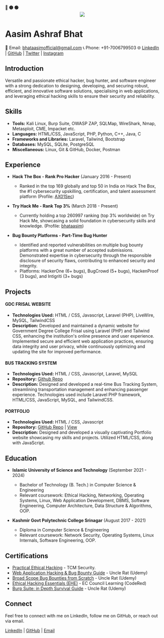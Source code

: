 <!-- Macos like icons -->
<div align="left">
  <b><pwn>🔴 🟡 🟢</pwn></b>
</div>

<div align="center">
  <img src="https://readme-typing-svg.demolab.com/?lines=$+Hey,+Ax01sec+here+:)&font=Fira%20Code&center=true&width=440&height=45&color=09e611&vCenter=true&pause=10&size=22" />
</div>

<!-- Your Name -->
# Aasim Ashraf Bhat

<!-- Contact Information -->
📧 Email: bhataasimofficial@gmail.com
📞 Phone: +91-7006799503
🌐 [LinkedIn](https://www.linkedin.com/in/aasim-ashraf-b4726b115/) | [GitHub](https://github.com/bhataasim1) | [Twitter](https://twitter.com/bhataasim9) | [Instagram](https://www.instagram.com/bhataasim1/)

<!-- Introduction -->
## Introduction

Versatile and passionate ethical hacker, bug hunter, and software engineer with a strong dedication to designing, developing, and securing robust, efficient, and innovative software solutions, specialising in web applications, and leveraging ethical hacking skills to ensure their security and reliability.

<!-- Skills -->
## Skills

- **Tools:** Kali Linux, Burp Suite, OWASP ZAP, SQLMap, WireShark, Nmap, Metasploit, CME, Impacket etc.
- **Languages:** HTML/CSS, JavaScript, PHP, Python, C++, Java, C
- **Frameworks and Libraries:** Laravel, Tailwind, Bootstrap
- **Databases:** MySQL, SQLite, PostgreSQL
- **Miscellaneous:** Linux, Git & GitHub, Docker, Postman

<!-- Experience -->
## Experience

- **Hack The Box - Rank Pro Hacker** (January 2016 - Present)
    - Ranked in the top 169 globally and top 50 in India on Hack The Box, the #1 cybersecurity upskilling, certification, and talent assessment platform (Profile: [AX01Sec](https://app.hackthebox.com/profile/1113021))

- **Try Hack Me - Rank Top 3%** (March 2018 - Present)
    - Currently holding a top 260997 ranking (top 3% worldwide) on Try Hack Me, showcasing a solid foundation in cybersecurity skills and knowledge. (Profile: [bhataasim](https://tryhackme.com/p/bhataasim))

- **Bug Bounty Platforms - Part-Time Bug Hunter**
    - Identified and reported vulnerabilities on multiple bug bounty platforms with a great number of accepted submissions. Demonstrated expertise in cybersecurity through the responsible disclosure of security flaws, contributing to enhanced security and integrity.
    - Platforms: HackerOne (6+ bugs), BugCrowd (5+ bugs), HackenProof (3 bugs), and Intigriti (3+ bugs)


<!-- Projects -->
## Projects

#### GDC FRISAL WEBSITE
- **Technologies Used:** HTML / CSS, Javascript, Laravel (PHP), LiveWire, MySQL, TailwindCSS
- **Description:** Developed and maintained a dynamic website for Government Degree College Frisal using Laravel (PHP) and Tailwind CSS, enhancing the institution's online presence and user experience. Implemented secure and efficient web application practices, ensuring data integrity and user privacy, while continuously optimizing and updating the site for improved performance.

#### BUS TRACKING SYSTEM
- **Technologies Used:** HTML / CSS, Javascript, Laravel, MySQL
- **Repository:** [Github Repo](https://github.com/bhataasim1/BusTrackerIUST)
- **Description:** Designed and developed a real-time Bus Tracking System, streamlining transportation management and enhancing passenger experience. Technologies used include Laravel PHP framework, HTML/CSS, JavaScript, MySQL, and TailwindCSS.

#### PORTFOLIO
- **Technologies Used:** HTML / CSS, Javascript
- **Repository:** [GitHub Repo](https://github.com/bhataasim1/portfolio) | [View](https://bhataasim.github.io/portfolio/)
- **Description:** Designed and developed a visually captivating Portfolio website showcasing my skills and projects. Utilized HTML/CSS, along with JavaScript.


<!-- Education -->
## Education

- **Islamic University of Science and Technology** (September 2021 - 2024)
    - Bachelor of Technology (B. Tech.) in Computer Science & Engineering
    - Relevant coursework: Ethical Hacking, Networking, Operating Systems, Linux, Web Application Development, DBMS, Software Engineering, Computer Architecture, Data Structure & Algorithms, OOP.

- **Kashmir Govt Polytechnic College Srinagar** (August 2017 - 2021)
    - Diploma in Computer Science & Engineering
    - Relevant coursework: Network Security, Operating Systems, Linux Internals, Software Engineering, OOP.

<!-- Certifications -->
## Certifications

- [Practical Ethical Hacking](https://t.ly/QT79P) - TCM Security.
- [Web Application Hacking & Bug Bounty Guide](https://www.udemy.com/certificate/UC-8dfb1414-e010-4a4f-b06b-c14ccbe23d3a/) - Uncle Rat (Udemy)
- [Broad Scope Bug Bounties from Scratch](https://www.udemy.com/certificate/UC-9183dad9-6974-46e7-8d8e-8af81ae47480/) - Uncle Rat (Udemy)
- [Ethical Hacking Essentials (EHE)](https://codered.eccouncil.org/certificate/aa9a26f9-7858-4fd2-a858-7f8e8b32dd6f) - EC Council Learning (CodeRed)
- [Burp Suite: in Depth Survival Guide](https://www.udemy.com/certificate/UC-c9c4a579-8d8c-4af9-9404-f6aef4959cdf/) - Uncle Rat (Udemy)

<!-- Connect -->
## Connect

Feel free to connect with me on LinkedIn, follow me on GitHub, or reach out via email.

[LinkedIn](https://www.linkedin.com/in/aasim-ashraf-b4726b115/) | [GitHub](https://github.com/bhataasim1) | [Email](mailto:bhataasimofficial@gmail.com)

<!-- End of README -->
